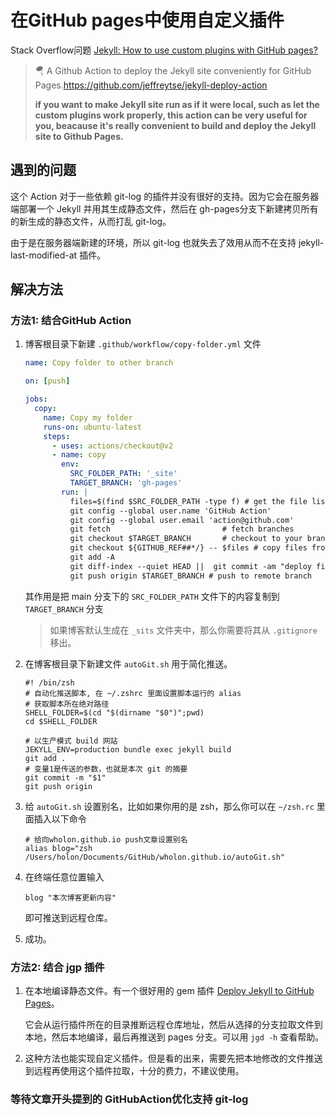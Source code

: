 # 在GitHub pages中使用自定义插件

Stack Overflow问题 [Jekyll: How to use custom plugins with GitHub pages?](https://stackoverflow.com/questions/53215356/jekyll-how-to-use-custom-plugins-with-github-pages)

>  🪂 A Github Action to deploy the Jekyll site conveniently for GitHub Pages.https://github.com/jeffreytse/jekyll-deploy-action
>
>  **if you want to make Jekyll site run as if it were local, such as let the custom plugins work properly, this action can be very useful for you, beacause it's really convenient to build and deploy the Jekyll site to Github Pages.**

## 遇到的问题

这个 Action 对于一些依赖 git-log 的插件并没有很好的支持。因为它会在服务器端部署一个 Jekyll 并用其生成静态文件，然后在 gh-pages分支下新建拷贝所有的新生成的静态文件，从而打乱 git-log。

由于是在服务器端新建的环境，所以 git-log 也就失去了效用从而不在支持 jekyll-last-modified-at 插件。

## 解决方法

### 方法1: 结合GitHub Action 

1. 博客根目录下新建 `.github/workflow/copy-folder.yml` 文件

   ```yml
   name: Copy folder to other branch
   
   on: [push]
   
   jobs:
     copy:
       name: Copy my folder
       runs-on: ubuntu-latest
       steps:
         - uses: actions/checkout@v2
         - name: copy
           env:
             SRC_FOLDER_PATH: '_site'
             TARGET_BRANCH: 'gh-pages'
           run: |
             files=$(find $SRC_FOLDER_PATH -type f) # get the file list
             git config --global user.name 'GitHub Action'
             git config --global user.email 'action@github.com'
             git fetch                         # fetch branches
             git checkout $TARGET_BRANCH       # checkout to your branch
             git checkout ${GITHUB_REF##*/} -- $files # copy files from the source branch
             git add -A
             git diff-index --quiet HEAD ||  git commit -am "deploy files"  # commit to the repository (ignore if no modification)
             git push origin $TARGET_BRANCH # push to remote branch
   ```

   其作用是把 main 分支下的 `SRC_FOLDER_PATH` 文件下的内容复制到 `TARGET_BRANCH` 分支

   > 如果博客默认生成在 `_sits` 文件夹中，那么你需要将其从 `.gitignore`移出。

2. 在博客根目录下新建文件 `autoGit.sh` 用于简化推送。

   ```shell
   #! /bin/zsh
   # 自动化推送脚本, 在 ~/.zshrc 里面设置脚本运行的 alias
   # 获取脚本所在绝对路径
   SHELL_FOLDER=$(cd "$(dirname "$0")";pwd)
   cd $SHELL_FOLDER
   
   # 以生产模式 build 网站
   JEKYLL_ENV=production bundle exec jekyll build
   git add .
   # 变量1是传送的参数，也就是本次 git 的摘要
   git commit -m "$1" 
   git push origin
   ```

3. 给 `autoGit.sh` 设置别名，比如如果你用的是 zsh，那么你可以在 `~/zsh.rc` 里面插入以下命令

   ```shell
   # 给向wholon.github.io push文章设置别名
   alias blog="zsh /Users/holon/Documents/GitHub/wholon.github.io/autoGit.sh"
   ```

4. 在终端任意位置输入

   ```shell
   blog "本次博客更新内容"
   ```

   即可推送到远程仓库。

5. 成功。

### 方法2: 结合 jgp 插件

1. 在本地编译静态文件。有一个很好用的 gem 插件 [Deploy Jekyll to GitHub Pages](https://www.yegor256.com/2014/06/24/jekyll-github-deploy.html)。

   它会从运行插件所在的目录推断远程仓库地址，然后从选择的分支拉取文件到本地，然后本地编译，最后再推送到 pages 分支。可以用 `jgd -h` 查看帮助。

2. 这种方法也能实现自定义插件。但是看的出来，需要先把本地修改的文件推送到远程再使用这个插件拉取，十分的费力，不建议使用。

### 等待文章开头提到的 GitHubAction优化支持 git-log
